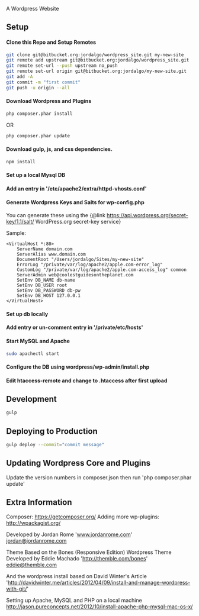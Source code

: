 A Wordpress Website

## Setup

#### Clone this Repo and Setup Remotes

```bash
git clone git@bitbucket.org:jordalgo/wordpress_site.git my-new-site
git remote add upstream git@bitbucket.org:jordalgo/wordpress_site.git
git remote set-url --push upstream no_push
git remote set-url origin git@bitbucket.org:jordalgo/my-new-site.git
git add -A
git commit -m "first commit"
git push -u origin --all
```

#### Download Wordpress and Plugins

```bash
php composer.phar install
```

OR

```bash
php composer.phar update
```

#### Download gulp, js, and css dependencies.

```bash
npm install
```

#### Set up a local Mysql DB

#### Add an entry in '/etc/apache2/extra/httpd-vhosts.conf'

#### Generate Wordpress Keys and Salts for wp-config.php

You can generate these using the {@link https://api.wordpress.org/secret-key/1.1/salt/ WordPress.org secret-key service}

Sample:
```
<VirtualHost *:80>
    ServerName domain.com
    ServerAlias www.domain.com
    DocumentRoot "/Users/jordalgo/Sites/my-new-site"
    ErrorLog "/private/var/log/apache2/apple.com-error_log"
    CustomLog "/private/var/log/apache2/apple.com-access_log" common
    ServerAdmin web@coolestguidesontheplanet.com
    SetEnv DB_NAME db-name
    SetEnv DB_USER root
    SetEnv DB_PASSWORD db-pw
    SetEnv DB_HOST 127.0.0.1
</VirtualHost>
```

#### Set up db locally

#### Add entry or un-comment entry in '/private/etc/hosts'

#### Start MySQL and Apache

```bash
sudo apachectl start
```

#### Configure the DB using wordpress/wp-admin/install.php

#### Edit htaccess-remote and change to .htaccess after first upload

## Development

```bash
gulp
```

## Deploying to Production

```bash
gulp deploy --commit="commit message"
```

## Updating Wordpress Core and Plugins

Update the version numbers in composer.json then run 'php composer.phar update'

## Extra Information

Composer: https://getcomposer.org/
Adding more wp-plugins: http://wpackagist.org/

Developed by Jordan Rome
'www.jordanrome.com'
jordan@jordanrome.com

Theme Based on the Bones (Responsive Edition) Wordpress Theme
Developed by Eddie Machado
'http://themble.com/bones'
eddie@themble.com

And the wordpress install based on
David Winter's Article
'http://davidwinter.me/articles/2012/04/09/install-and-manage-wordpress-with-git/'

Setting up Apache, MySQL and PHP on a local machine
http://jason.pureconcepts.net/2012/10/install-apache-php-mysql-mac-os-x/
